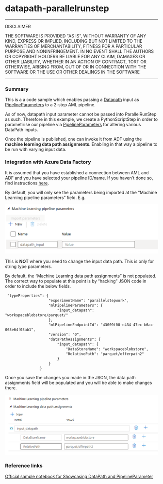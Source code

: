 # datapath-parallelrunstep

---
DISCLAIMER

THE SOFTWARE IS PROVIDED "AS IS", WITHOUT WARRANTY OF ANY KIND, EXPRESS OR IMPLIED, INCLUDING BUT NOT LIMITED TO THE WARRANTIES OF MERCHANTABILITY, FITNESS FOR A PARTICULAR PURPOSE AND NONINFRINGEMENT. IN NO EVENT SHALL THE AUTHORS OR COPYRIGHT HOLDERS BE LIABLE FOR ANY CLAIM, DAMAGES OR OTHER LIABILITY, WHETHER IN AN ACTION OF CONTRACT, TORT OR OTHERWISE, ARISING FROM, OUT OF OR IN CONNECTION WITH THE SOFTWARE OR THE USE OR OTHER DEALINGS IN THE SOFTWARE

---


### Summary

This is a a code sample which enables passing a [Datapath](https://docs.microsoft.com/en-us/python/api/azureml-core/azureml.data.datapath.datapath?view=azure-ml-py) input as [PipelineParameters](https://docs.microsoft.com/en-us/python/api/azureml-pipeline-core/azureml.pipeline.core.pipelineparameter?view=azure-ml-py) to a 2-step AML pipeline.

As of now, datapath input parameter cannot be passed into ParallelRunStep as such. Therefore in this example, we create a PythonScriptStep in order to parametirise our pipeline via [PipelineParameters](https://docs.microsoft.com/en-us/python/api/azureml-pipeline-core/azureml.pipeline.core.pipelineparameter?view=azure-ml-py) for altering various DataPath inputs.

Once the pipeline is published, one can invoke it from ADF using the **machine learning data path assignments**. Enabling in that way a pipeline to be run with varying input data.

### Integration with Azure Data Factory

It is assumed that you have established a connection between AML and ADF and you have selected your pipeline ID/name. If you haven't done so, find instructions [here](https://docs.microsoft.com/en-us/azure/synapse-analytics/machine-learning/quickstart-integrate-azure-machine-learning).

By default, you will only see the parameters being imported at the “Machine Learning pipeline parameters” field. E.g.

![image](images/screenshot1.png)

This  is **NOT** where you need to change the input data path. This is only for string type parameters.

By default, the “Machine Learning data path assignments” is not populated. The correct way to populate at this point  is by “hacking” JSON code in order to include the below fields. 

```{python}
 "typeProperties": {
                    "experimentName": "parallelstepwork",
                    "mlPipelineParameters": {
                        "input_datapath": "workspaceblobstore/parquet/"
                    },
                    "mlPipelineEndpointId": "43009f00-e434-47ec-b6ac-063e64f03ab1",
                    "version": "0",
                    "dataPathAssignments": {
                        "input_datapath": {
                            "DataStoreName": "workspaceblobstore",
                            "RelativePath": "parquet/offerpath2" 
                        }
                    }
                }
```
Once you save the changes you made in the JSON, the data path assignments field will be populated and you will be able to make changes there. 

![image](images/screenshot2.PNG)

### Reference links

[Official sample notebook for Showcasing DataPath and PipelineParameter](https://github.com/Azure/MachineLearningNotebooks/blob/master/how-to-use-azureml/machine-learning-pipelines/intro-to-pipelines/aml-pipelines-showcasing-datapath-and-pipelineparameter.ipynb)

